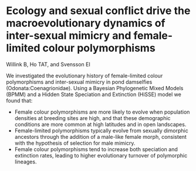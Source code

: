# Ecology and sexual conflict drive the macroevolutionary dynamics of inter-sexual mimicry and female-limited colour polymorphisms

Willink B, Ho TAT, and Svensson EI

We investigated the evolutionary history of female-limited colour polymorphisms and inter-sexual mimicry in pond damselfies (Odonata:Coenagrionidae).
Using a Bayesian Phylogenetic Mixed Models (BPMM) and a Hidden State Speciation and Extinction (HiSSE) model we found that:

  - Female colour polymorphisms are more likely to evolve when population densities at breeding sites are high, and that these demographic conditions are more common at high latitudes and in open landscapes.
  - Female-limited polymorphisms typically evolve from sexually dimorphic ancestors through the addition of a male-like female morph, consistent with the hypothesis of selection for male mimicry.
  - Female colour polymorphisms tend to increase both speciation and extinction rates, leading to higher evolutionary turnover of polymorphic lineages.
